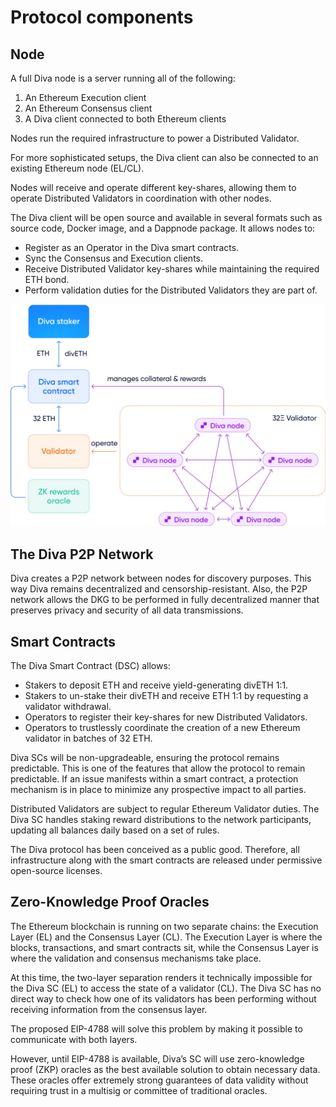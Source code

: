 
# Protocol components

## Node

A full Diva node is a server running all of the following:

1. An Ethereum Execution client
2. An Ethereum Consensus client
3. A Diva client connected to both Ethereum clients

Nodes run the required infrastructure to power a Distributed Validator.

For more sophisticated setups, the Diva client can also be connected to an existing Ethereum node (EL/CL).

Nodes will receive and operate different key-shares, allowing them to operate Distributed Validators in coordination with other nodes.

The Diva client will be open source and available in several formats such as source code, Docker image, and a Dappnode package. It allows nodes to:

- Register as an Operator in the Diva smart contracts.
- Sync the Consensus and Execution clients.
- Receive Distributed Validator key-shares while maintaining the required ETH bond.
- Perform validation duties for the Distributed Validators they are part of.

<div style={{textAlign: 'center'}}>

![DVT architecture](img/dvt-2.png)
</div>

## The Diva P2P Network

Diva creates a P2P network between nodes for discovery purposes. This way Diva remains decentralized and censorship-resistant. Also, the P2P network allows the DKG to be performed in fully decentralized manner that preserves privacy and security of all data transmissions.


## Smart Contracts

The Diva Smart Contract (DSC) allows:

- Stakers to deposit ETH and receive yield-generating divETH 1:1.
- Stakers to un-stake their divETH and receive ETH 1:1 by requesting a validator withdrawal.
- Operators to register their key-shares for new Distributed Validators.
- Operators to trustlessly coordinate the creation of a new Ethereum validator in batches of 32 ETH.

Diva SCs will be non-upgradeable, ensuring the protocol remains predictable. This is one of the features that allow the protocol to remain predictable. If an issue manifests within a smart contract, a protection mechanism is in place to minimize any prospective impact to all parties.

Distributed Validators are subject to regular Ethereum Validator duties. The Diva SC handles staking reward distributions to the network participants, updating all balances daily based on a set of rules.

The Diva protocol has been conceived as a public good. Therefore, all infrastructure along with the smart contracts are released under permissive open-source licenses.


## Zero-Knowledge Proof Oracles

The Ethereum blockchain is running on two separate chains: the Execution Layer (EL) and the Consensus Layer (CL). The Execution Layer is where the blocks, transactions, and smart contracts sit, while the Consensus Layer is where the validation and consensus mechanisms take place.

At this time, the two-layer separation renders it technically impossible for the Diva SC (EL) to access the state of a validator (CL). The Diva SC has no direct way to check how one of its validators has been performing without receiving information from the consensus layer.

The proposed EIP-4788 will solve this problem by making it possible to communicate with both layers.

However, until EIP-4788 is available, Diva’s SC will use zero-knowledge proof (ZKP) oracles as the best available solution to obtain necessary data. These oracles offer extremely strong guarantees of data validity without requiring trust in a multisig or committee of traditional oracles.
